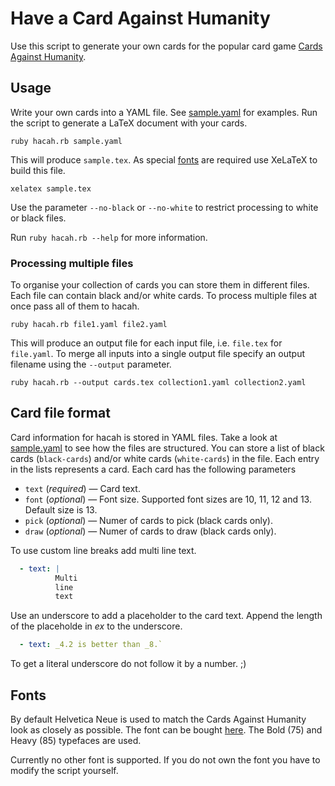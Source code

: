 # Have a Card Against Humanity

Use this script to generate your own cards for the popular card game [Cards Against Humanity](http://cardsagainsthumanity.com).

## Usage
Write your own cards into a YAML file. See [sample.yaml](sample.yaml) for examples.
Run the script to generate a LaTeX document with your cards.
```
ruby hacah.rb sample.yaml
```
This will produce `sample.tex`. As special [fonts](#fonts) are required use XeLaTeX to build this file.
```
xelatex sample.tex
```
Use the parameter `--no-black` or `--no-white` to restrict processing to white or black files.

Run `ruby hacah.rb --help` for more information.

### Processing multiple files
To organise your collection of cards you can store them in different files. Each file can contain black and/or white cards. To process multiple files at once pass all of them to hacah.
```
ruby hacah.rb file1.yaml file2.yaml
```
This will produce an output file for each input file, i.e. `file.tex` for `file.yaml`. To merge all inputs into a single output file specify an output filename using the `--output` parameter.
```
ruby hacah.rb --output cards.tex collection1.yaml collection2.yaml
```

## Card file format
Card information for hacah is stored in YAML files. Take a look at [sample.yaml](sample.yaml) to see how the files are structured.
You can store a list of black cards (`black-cards`) and/or white cards (`white-cards`) in the file. Each entry in the lists represents a card. Each card has the following parameters
* `text` (*required*) — Card text.
* `font` (*optional*) — Font size. Supported font sizes are 10, 11, 12 and 13. Default size is 13.
* `pick` (*optional*) — Numer of cards to pick (black cards only).
* `draw` (*optional*) — Numer of cards to draw (black cards only).

To use custom line breaks add multi line text.
```yaml
  - text: |
          Multi
          line
          text
```

Use an underscore to add a placeholder to the card text. Append the length of the placeholde in *ex* to the underscore.
```yaml
  - text: _4.2 is better than _8.`
```
To get a literal underscore do not follow it by a number. ;)


## Fonts
By default Helvetica Neue is used to match the Cards Against Humanity look as closely as possible. The font can be bought [here](http://www.linotype.com/1266/neuehelvetica-family.html). The Bold (75) and Heavy (85) typefaces are used.

Currently no other font is supported. If you do not own the font you have to modify the script yourself.
